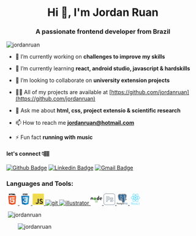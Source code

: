 <h1 align="center">Hi 👋, I'm Jordan Ruan</h1>
<h3 align="center">A passionate frontend developer from Brazil</h3>

<p align="left"> <img src="https://komarev.com/ghpvc/?username=jordanruan&label=Profile%20views&color=0e75b6&style=flat" alt="jordanruan" /> </p>

- 🔭 I’m currently working on **challenges to improve my skills**

- 🌱 I’m currently learning **react, android studio, javascript & hardskills**

- 👯 I’m looking to collaborate on **university extension projects**

- 👨‍💻 All of my projects are available at [https://github.com/jordanruan](https://github.com/jordanruan)

- 💬 Ask me about **html, css, project extensio & scientific research**

- 📫 How to reach me **jordanruan@hotmail.com**

- ⚡ Fun fact **running with music**

#### let's connect 👇🏽
[![Github Badge](https://img.shields.io/badge/-Github-000?style=flat-square&logo=Github&logoColor=white&link=https://github.com/jordanruan)](https://github.com/jordanruan) [![Linkedin Badge](https://img.shields.io/badge/-LinkedIn-2867B2?style=flat-square&logo=Linkedin&logoColor=white&link=https://www.linkedin.com/in/jordanruan//)](https://www.linkedin.com/in/jordanruan/) [![Gmail Badge](https://img.shields.io/badge/-Gmail-D44638?style=flat-square&logo=Gmail&logoColor=white&link=mailto:jordanruant@gmail.com
)](mailto:jordanruant@gmail.com)


<h3 align="left">Languages and Tools:</h3>
<p align="left"> 
<a href="https://www.w3.org/html/" target="_blank"> <img src="https://raw.githubusercontent.com/devicons/devicon/master/icons/html5/html5-original-wordmark.svg" alt="html5" width="30" height="30" style="max-width:100%;" /> </a> 
<a href="https://www.w3schools.com/css/" target="_blank"> <img src="https://raw.githubusercontent.com/devicons/devicon/master/icons/css3/css3-original-wordmark.svg" alt="css3" width="30" height="30" style="max-width:100%;"/> </a>
<a href="https://developer.mozilla.org/en-US/docs/Web/JavaScript" target="_blank"> <img src="https://raw.githubusercontent.com/devicons/devicon/master/icons/javascript/javascript-original.svg" alt="javascript" width="30" height="30" style="max-width:100%;" />
</a> <a href="https://git-scm.com/" target="_blank"> <img src="https://www.vectorlogo.zone/logos/git-scm/git-scm-icon.svg" alt="git" width="30" height="30"/> </a>
<a href="https://www.adobe.com/in/products/illustrator.html" target="_blank"> <img src="https://www.vectorlogo.zone/logos/adobe_illustrator/adobe_illustrator-icon.svg" alt="illustrator" width="30" height="30" style="max-width:100%;" /> </a> 
<a href="https://nodejs.org" target="_blank"> <img src="https://raw.githubusercontent.com/devicons/devicon/master/icons/nodejs/nodejs-original-wordmark.svg" alt="nodejs" width="30" height="30" style="max-width:100%;" /> </a> 
<a href="https://www.photoshop.com/en" target="_blank"> <img src="https://raw.githubusercontent.com/devicons/devicon/master/icons/photoshop/photoshop-line.svg" alt="photoshop" width="30" height="30" style="max-width:100%;" /> </a>
<a href="https://www.postgresql.org" target="_blank"> <img src="https://raw.githubusercontent.com/devicons/devicon/master/icons/postgresql/postgresql-original-wordmark.svg" alt="postgresql" width="30" height="30" style="max-width:100%;" /> </a> <a href="https://reactjs.org/" target="_blank"> <img src="https://raw.githubusercontent.com/devicons/devicon/master/icons/react/react-original-wordmark.svg" alt="react" width="30" height="30" style="max-width:100%;" /> </a> </p>


<p>&nbsp;<img src="https://github-readme-stats.vercel.app/api?username=jordanruan&show_icons=true&locale=en" alt="jordanruan" style="max-width:100%;" /></p>

<p><img src="https://github-readme-stats.vercel.app/api/top-langs?username=jordanruan&show_icons=true&locale=en&layout=compact" alt="jordanruan" style="margin-left:6%;" /></p>

